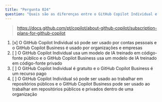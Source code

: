 ```yaml
---
title: "Pergunta 024"
question: "Quais são as diferenças entre o GitHub Copilot Individual e o GitHub Copilot Business?"
---
```



> https://docs.github.com/pt/copilot/about-github-copilot/subscription-plans-for-github-copilot
1. [x] O GitHub Copilot Individual só pode ser usado por contas pessoais e o GitHub Copilot Business é usado por organizações e empresas
1. [ ] O GitHub Copilot Individual usa um modelo de IA treinado em código-fonte público e o GitHub Copilot Business usa um modelo de IA treinado em código-fonte privado
1. [ ] O GitHub Copilot Individual é gratuito e o GitHub Copilot Business é um recurso pago
1. [ ] O GitHub Copilot Individual só pode ser usado ao trabalhar em repositórios públicos e o GitHub Copilot Business pode ser usado ao trabalhar em repositórios públicos e privados dentro de uma organização
